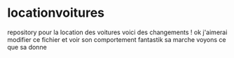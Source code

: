 # locationvoitures
repository pour la location des voitures
voici des changements !
ok j'aimerai modifier ce fichier et voir son comportement
fantastik sa marche
voyons ce que sa donne 